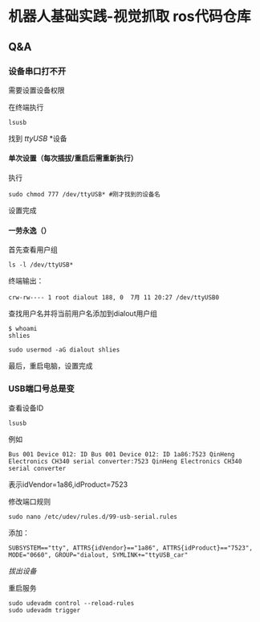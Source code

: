 # 机器人基础实践-视觉抓取 ros代码仓库

## Q&A

### 设备串口打不开

需要设置设备权限

在终端执行

    lsusb

找到 *ttyUSB* *设备

#### 单次设置（每次插拔/重启后需重新执行）

执行

    sudo chmod 777 /dev/ttyUSB* #刚才找到的设备名

设置完成

#### 一劳永逸（）

首先查看用户组

    ls -l /dev/ttyUSB*

终端输出：

    crw-rw---- 1 root dialout 188, 0  7月 11 20:27 /dev/ttyUSB0

查找用户名并将当前用户名添加到dialout用户组

    $ whoami
    shlies

    sudo usermod -aG dialout shlies

最后，重启电脑，设置完成
    
### USB端口号总是变

查看设备ID

    lsusb

例如

    Bus 001 Device 012: ID Bus 001 Device 012: ID 1a86:7523 QinHeng Electronics CH340 serial converter:7523 QinHeng Electronics CH340 serial converter

表示idVendor=1a86,idProduct=7523

修改端口规则

    sudo nano /etc/udev/rules.d/99-usb-serial.rules

添加：

    SUBSYSTEM=="tty", ATTRS{idVendor}=="1a86", ATTRS{idProduct}=="7523", MODE="0660", GROUP="dialout, SYMLINK+="ttyUSB_car"

*拔出设备*

重启服务

    sudo udevadm control --reload-rules
    sudo udevadm trigger
